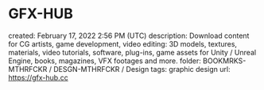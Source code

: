 # GFX-HUB

created: February 17, 2022 2:56 PM (UTC)
description: Download content for CG artists, game development, video editing: 3D models, textures, materials, video tutorials, software, plug-ins, game assets for Unity / Unreal Engine, books, magazines, VFX footages and more.
folder: BOOKMRKS-MTHRFCKR / DESGN-MTHRFCKR / Design
tags: graphic design
url: https://gfx-hub.cc